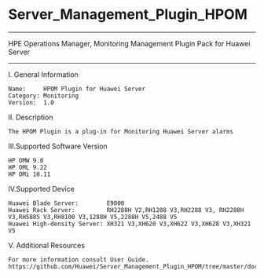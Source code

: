 # Server_Management_Plugin_HPOM

****************************************************************************
HPE Operations Manager, Monitoring Management Plugin Pack for Huawei Server
****************************************************************************

I. General Information

    Name:     HPOM Plugin for Huawei Server
    Category: Monitoring
    Version:  1.0


II. Description

    The HPOM Plugin is a plug-in for Monitoring Huawei Server alarms

III.Supported Software Version

    HP OMW 9.0
    HP OML 9.22
    HP OMi 10.11

IV.Supported Device

    Huawei Blade Server:        E9000
    Huawei Rack Server:         RH2288H V2,RH1288 V3,RH2288 V3, RH2288H V3,RH5885 V3,RH8100 V3,1288H V5,2288H V5,2488 V5
    Huawei High-density Server: XH321 V3,XH620 V3,XH622 V3,XH628 V3,XH321 V5

V. Additional Resources

    For more information consult User Guide. https://github.com/Huawei/Server_Management_Plugin_HPOM/tree/master/docs
